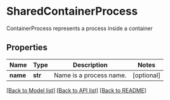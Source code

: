 # SharedContainerProcess

ContainerProcess represents a process inside a container

## Properties
Name | Type | Description | Notes
------------ | ------------- | ------------- | -------------
**name** | **str** | Name is a process name.  | [optional] 

[[Back to Model list]](../README.md#documentation-for-models) [[Back to API list]](../README.md#documentation-for-api-endpoints) [[Back to README]](../README.md)


